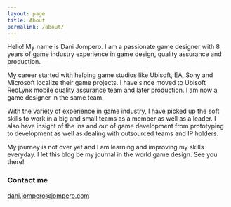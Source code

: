 ```yaml
---
layout: page
title: About
permalink: /about/
---
```


Hello! My name is Dani Jompero. I am a passionate game designer with 8 years of game industry experience in game design, quality assurance and production.
  
My career started with helping game studios like Ubisoft, EA, Sony and Microsoft localize their game projects. I have since moved to Ubisoft RedLynx mobile quality assurance team and later production. I am now a game designer in the same team.
  
With the variety of experience in game industry, I have picked up the soft skills to work in a big and small teams as a member as well as a leader. I also have insight of the ins and out of game development from prototyping to development as well as dealing with outsourced teams and IP holders.
  
My journey is not over yet and I am learning and improving my skills everyday. I let this blog be my journal in the world game design. See you there!

### Contact me

[dani.jompero@jompero.com](mailto:dani.jompero@gmail.com)